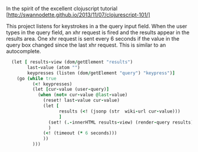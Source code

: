 In the spirit of the excellent clojuscript tutorial [http://swannodette.github.io/2013/11/07/clojurescript-101/]

This project listens for keystrokes in a the query input field. When the user types in the query field, an xhr request is fired and the results appear in the results area. One xhr request is sent every 6 seconds if the value in the query box changed since the last xhr request. This is similar to an autocomplete. 

```ruby
  (let [ results-view (dom/getElement "results")
        last-value (atom "") 
        keypresses (listen (dom/getElement "query") "keypress")]
    (go (while true
          (<! keypresses)
          (let [cur-value (user-query)]
            (when (not= cur-value @last-value) 
              (reset! last-value cur-value)
              (let [
                    results (<! (jsonp (str  wiki-url cur-value)))
                    ]
                (set! (.-innerHTML results-view) (render-query results))
                )
              (<! (timeout (* 6 seconds))) 
              ))
          )))
```
